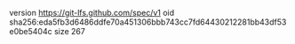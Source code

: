 version https://git-lfs.github.com/spec/v1
oid sha256:eda5fb3d6486ddfe70a451306bbb743cc7fd64430212281bb43df53e0be5404c
size 267
